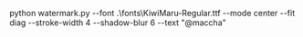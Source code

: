 python watermark.py --font .\fonts\KiwiMaru-Regular.ttf --mode center --fit diag --stroke-width 4 --shadow-blur 6 --text "@maccha"
